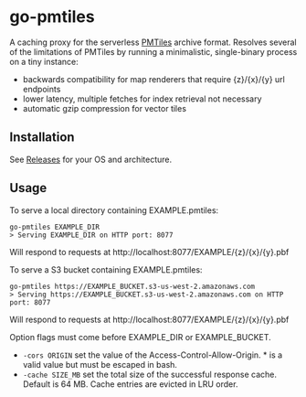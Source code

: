 # go-pmtiles

A caching proxy for the serverless [PMTiles](github.com/protomaps/pmtiles) archive format. Resolves several of the limitations of PMTiles by running a minimalistic, single-binary process on a tiny instance:

* backwards compatibility for map renderers that require {z}/{x}/{y} url endpoints
* lower latency, multiple fetches for index retrieval not necessary
* automatic gzip compression for vector tiles

## Installation

See [Releases](https://github.com/protomaps/go-pmtiles/releases) for your OS and architecture.

## Usage

To serve a local directory containing EXAMPLE.pmtiles:

    go-pmtiles EXAMPLE_DIR
    > Serving EXAMPLE_DIR on HTTP port: 8077

Will respond to requests at http://localhost:8077/EXAMPLE/{z}/{x}/{y}.pbf

To serve a S3 bucket containing EXAMPLE.pmtiles:

    go-pmtiles https://EXAMPLE_BUCKET.s3-us-west-2.amazonaws.com
    > Serving https://EXAMPLE_BUCKET.s3-us-west-2.amazonaws.com on HTTP port: 8077
    
Will respond to requests at http://localhost:8077/EXAMPLE/{z}/{x}/{y}.pbf    
  
Option flags must come before EXAMPLE_DIR or EXAMPLE_BUCKET.

* `-cors ORIGIN` set the value of the Access-Control-Allow-Origin. * is a valid value but must be escaped in bash.
* `-cache SIZE_MB` set the total size of the successful response cache. Default is 64 MB. Cache entries are evicted in LRU order.
